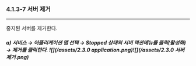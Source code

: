 ### 4.1.3-7 서버 제거

---

중지된 서버를 제거한다.

##### a\) 서비스 → 어플리케이션 맵 선택 → Stopped 상태의 서버 액션메뉴를 클릭\(활성화\) → 제거를 클릭한다. ![](/assets/2.3.0 application.png)![](/assets/2.3.0 서버 제거.png)



